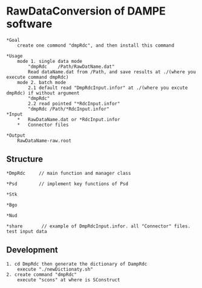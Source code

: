 
#   RawDataConversion of DAMPE software

    *Goal
        create one commond "dmpRdc", and then install this command

    *Usage
        mode 1. single data mode
            "dmpRdc    /Path/RawDatName.dat"
            Read dataName.dat from /Path, and save results at ./(where you execute command dmpRdc)
        mode 2. batch mode
            2.1 default read "DmpRdcInput.infor" at ./(where you excute dmpRdc) if without argument
            "dmpRdc"
            2.2 read pointed "*RdcInput.infor"
            "dmpRdc /Path/*RdcInput.infor"
    *Input
        *   RawDataName.dat or *RdcInput.infor
        *   Connector files

    *Output
        RawDataName-raw.root

##  Structure

    *DmpRdc     // main function and manager class

    *Psd        // implement key functions of Psd

    *Stk

    *Bgo

    *Nud

    *share       // example of DmpRdcInput.infor. all "Connector" files. test input data

##  Development

    1. cd DmpRdc then generate the dictionary of DampRdc
        execute "./newDictionaty.sh"
    2. create command "dmpRdc"
        execute "scons" at where is SConstruct

